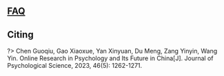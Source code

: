 ## [FAQ](./1-FAQ/)

## Citing 

?> Chen Guoqiu, Gao Xiaoxue, Yan Xinyuan, Du Meng, Zang Yinyin, Wang Yin. Online Research in Psychology and Its Future in China[J]. Journal of Psychological Science, 2023, 46(5): 1262-1271.


